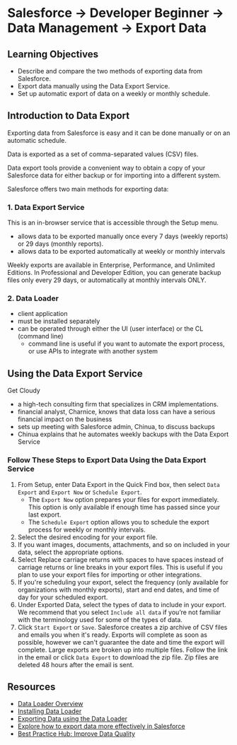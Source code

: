 # Salesforce -> Developer Beginner -> Data Management -> Export Data

## Learning Objectives

- Describe and compare the two methods of exporting data from Salesforce.
- Export data manually using the Data Export Service.
- Set up automatic export of data on a weekly or monthly schedule.

## Introduction to Data Export

Exporting data from Salesforce is easy and it can be done manually or on an automatic schedule.

Data is exported as a set of comma-separated values (CSV) files.

Data export tools provide a convenient way to obtain a copy of your Salesforce data for either backup or for importing into a different system.

Salesforce offers two main methods for exporting data:

### 1. Data Export Service

This is an in-browser service that is accessible through the Setup menu.

- allows data to be exported manually once every 7 days (weekly reports) or 29 days (monthly reports).
- allows data to be exported automatically at weekly or monthly intervals

Weekly exports are available in Enterprise, Performance, and Unlimited Editions. In Professional and Developer Edition, you can generate backup files only every 29 days, or automatically at monthly intervals ONLY.

### 2. Data Loader

- client application
- must be installed separately
- can be operated through either the UI (user interface) or the CL (command line)
  - command line is useful if you want to automate the export process, or use APIs to integrate with another system

## Using the Data Export Service

Get Cloudy

- a high-tech consulting firm that specializes in CRM implementations.
- financial analyst, Charnice, knows that data loss can have a serious financial impact on the business
- sets up meeting with Salesforce admin, Chinua, to discuss backups
- Chinua explains that he automates weekly backups with the Data Export Service

### Follow These Steps to Export Data Using the Data Export Service

1. From Setup, enter Data Export in the Quick Find box, then select `Data Export` and `Export Now` or `Schedule Export`.
    - The `Export Now` option prepares your files for export immediately. This option is only available if enough time has passed since your last export.
    - The `Schedule Export` option allows you to schedule the export process for weekly or monthly intervals.
2. Select the desired encoding for your export file.
3. If you want images, documents, attachments, and so on included in your data, select the appropriate options.
4. Select Replace carriage returns with spaces to have spaces instead of carriage returns or line breaks in your export files. This is useful if you plan to use your export files for importing or other integrations.
5. If you're scheduling your export, select the frequency (only available for organizations with monthly exports), start and end dates, and time of day for your scheduled export.
6. Under Exported Data, select the types of data to include in your export. We recommend that you select `Include all data` if you’re not familiar with the terminology used for some of the types of data.
7. Click `Start Export` or `Save`. Salesforce creates a zip archive of CSV files and emails you when it's ready. Exports will complete as soon as possible, however we can't guarantee the date and time the export will complete. Large exports are broken up into multiple files. Follow the link in the email or click `Data Export` to download the zip file. Zip files are deleted 48 hours after the email is sent.

## Resources

- [Data Loader Overview](https://help.salesforce.com/HTViewHelpDoc?id=data_loader.htm&language=en_US)
- [Installing Data Loader](https://help.salesforce.com/apex/HTViewHelpDoc?id=installing_the_data_loader.htm&language=en_US)
- [Exporting Data using the Data Loader](https://help.salesforce.com/HTViewHelpDoc?id=exporting_data.htm&language=en_US)
- [Explore how to export data more effectively in Salesforce](http://pages.mail.salesforce.com/achievemore/managedata/?utm_source=trailhead&utm_medium=resources&utm_campaign=datamanagement&utm_content=exportdata)
- [Best Practice Hub: Improve Data Quality](http://pages.mail.salesforce.com/page.aspx?QS=3935619f7de112ef3fdd44cfb3dcb15df8ef83257379ba31&utm_source=trailhead&utm_medium=resources&utm_campaign=072016)
